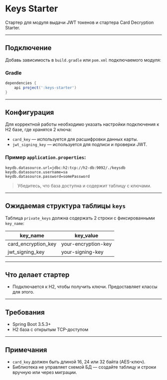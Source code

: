 # Keys Starter

Стартер для модуля выдачи JWT токенов и стартера Card Decryption Starter.

---

## Подключение

Добавь зависимость в `build.gradle` или `pom.xml` подключаемого модуля:

### Gradle

```groovy
dependencies {
    api project(':keys-starter')
}
```

---

## Конфигурация

Для корректной работы необходимо указать настройки подключения к H2 базе, где хранятся 2 ключа:

- `card_key` — используется для расшифровки данных карты.
- `jwt_signing_key` — используется для подписи и проверки JWT.

### Пример `application.properties`:

```properties
keydb.datasource.url=jdbc:h2:tcp://h2-db:9092/./keysdb
keydb.datasource.username=sa
keydb.datasource.password=somePassword
```

> Убедитесь, что база доступна и содержит таблицу с ключами.

---

## Ожидаемая структура таблицы `keys`

Таблица `private_keys` должна содержать 2 строки с фиксированными `key_name`:

| key_name            | key_value           |
|---------------------|---------------------|
| card_encryption_key | your-encryption-key |
| jwt_signing_key     | your-signing-key    |

---

## Что делает стартер

- Подключается к H2, чтобы получить ключи. Предоставляет классы для этого.

---

## Требования

- Spring Boot 3.5.3+
- H2 база с открытым TCP-доступом

---

## Примечания

- `card_key` должен быть длиной 16, 24 или 32 байта (AES-ключ).
- Библиотека не управляет схемой БД — создайте таблицу и строки вручную или через миграции.
